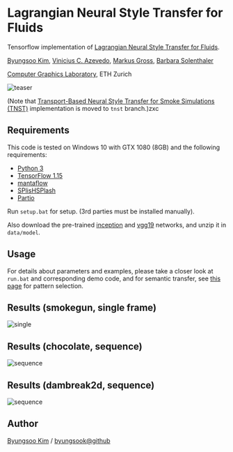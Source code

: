 # Lagrangian Neural Style Transfer for Fluids

Tensorflow implementation of [Lagrangian Neural Style Transfer for Fluids](http://www.byungsoo.me/project/lnst).

[Byungsoo Kim](http://www.byungsoo.me), [Vinicius C. Azevedo](http://graphics.ethz.ch/~vviniciu/), [Markus Gross](https://graphics.ethz.ch/people/grossm), [Barbara Solenthaler](https://graphics.ethz.ch/~sobarbar/)

[Computer Graphics Laboratory](https://cgl.ethz.ch/), ETH Zurich

![teaser](./asset/teaser.png)

(Note that [Transport-Based Neural Style Transfer for Smoke Simulations (TNST)](http://www.byungsoo.me/project/neural-flow-style) implementation is moved to `tnst` branch.)zxc

## Requirements

This code is tested on Windows 10 with GTX 1080 (8GB) and the following requirements:

- [Python 3](https://www.python.org/)
- [TensorFlow 1.15](https://www.tensorflow.org/install/)
- [mantaflow](http://mantaflow.com)
- [SPlisHSPlash](https://github.com/InteractiveComputerGraphics/SPlisHSPlasH)
- [Partio](https://github.com/wdas/partio)

Run `setup.bat` for setup. (3rd parties must be installed manually).

Also download the pre-trained [inception](https://storage.googleapis.com/download.tensorflow.org/models/inception5h.zip) and [vgg19](http://download.tensorflow.org/models/vgg_19_2016_08_28.tar.gz) networks, and unzip it in `data/model`.

## Usage

For details about parameters and examples, please take a closer look at `run.bat` and corresponding demo code, and for semantic transfer, see [this page](http://storage.googleapis.com/deepdream/visualz/tensorflow_inception/index.html) for pattern selection.

## Results (smokegun, single frame)

![single](./asset/smokegun.png)

## Results (chocolate, sequence)

![sequence](./asset/chocolate_seq.png)

## Results (dambreak2d, sequence)

![sequence](./asset/dambreak2d_seq.png)

## Author

[Byungsoo Kim](http://www.byungsoo.me) / [byungsook@github](https://github.com/byungsook)